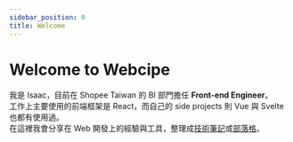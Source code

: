```yaml
---
sidebar_position: 0
title: Welcome
---
```


# Welcome to Webcipe
我是 Isaac，目前在 Shopee Taiwan 的 BI 部門擔任 **Front-end Engineer**。  
工作上主要使用的前端框架是 React，而自己的 side projects 則 Vue 與 Svelte 也都有使用過。  
在這裡我會分享在 Web 開發上的經驗與工具，整理成[技術筆記](https://webcipe.dev/docs)或[部落格](https://webcipe.dev/blog)。
